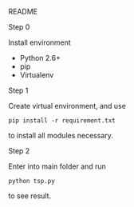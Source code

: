 README

Step 0

Install environment

* Python 2.6+
* pip
* Virtualenv

Step 1

Create virtual environment, and use 

	pip install -r requirement.txt

to install all modules necessary.

Step 2

Enter into main folder and run

	python tsp.py

to see result.
